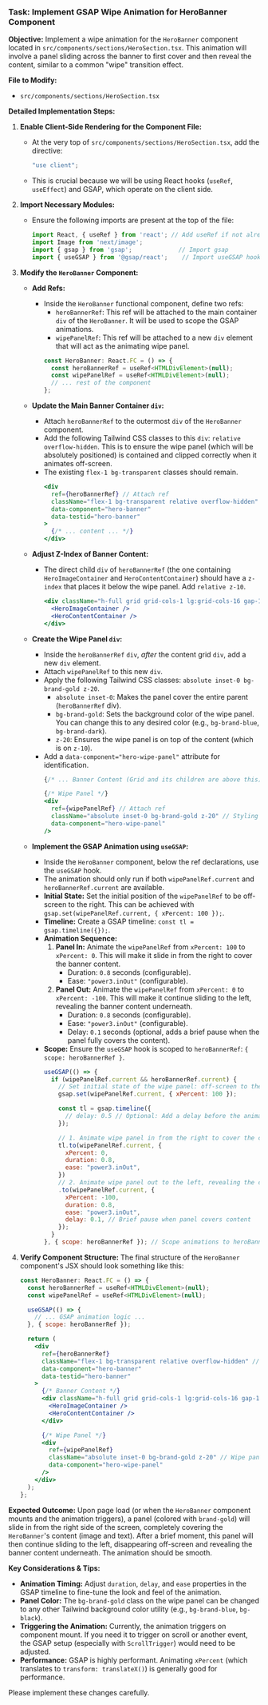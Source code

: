 ### **Task: Implement GSAP Wipe Animation for HeroBanner Component**

**Objective:**
Implement a wipe animation for the `HeroBanner` component located in `src/components/sections/HeroSection.tsx`. This animation will involve a panel sliding across the banner to first cover and then reveal the content, similar to a common "wipe" transition effect.

**File to Modify:**
*   `src/components/sections/HeroSection.tsx`

**Detailed Implementation Steps:**

1.  **Enable Client-Side Rendering for the Component File:**
    *   At the very top of `src/components/sections/HeroSection.tsx`, add the directive:
        ```javascript
        "use client";
        ```
    *   This is crucial because we will be using React hooks (`useRef`, `useEffect`) and GSAP, which operate on the client side.

2.  **Import Necessary Modules:**
    *   Ensure the following imports are present at the top of the file:
        ```javascript
        import React, { useRef } from 'react'; // Add useRef if not already present
        import Image from 'next/image';
        import { gsap } from 'gsap';             // Import gsap
        import { useGSAP } from '@gsap/react';    // Import useGSAP hook
        ```

3.  **Modify the `HeroBanner` Component:**

    *   **Add Refs:**
        *   Inside the `HeroBanner` functional component, define two refs:
            *   `heroBannerRef`: This ref will be attached to the main container `div` of the `HeroBanner`. It will be used to scope the GSAP animations.
            *   `wipePanelRef`: This ref will be attached to a new `div` element that will act as the animating wipe panel.
            ```javascript
            const HeroBanner: React.FC = () => {
              const heroBannerRef = useRef<HTMLDivElement>(null);
              const wipePanelRef = useRef<HTMLDivElement>(null);
              // ... rest of the component
            };
            ```

    *   **Update the Main Banner Container `div`:**
        *   Attach `heroBannerRef` to the outermost `div` of the `HeroBanner` component.
        *   Add the following Tailwind CSS classes to this `div`: `relative overflow-hidden`. This is to ensure the wipe panel (which will be absolutely positioned) is contained and clipped correctly when it animates off-screen.
        *   The existing `flex-1 bg-transparent` classes should remain.
            ```jsx
            <div 
              ref={heroBannerRef} // Attach ref
              className="flex-1 bg-transparent relative overflow-hidden" // Add relative and overflow-hidden
              data-component="hero-banner"
              data-testid="hero-banner"
            >
              {/* ... content ... */}
            </div>
            ```

    *   **Adjust Z-Index of Banner Content:**
        *   The direct child `div` of `heroBannerRef` (the one containing `HeroImageContainer` and `HeroContentContainer`) should have a `z-index` that places it below the wipe panel. Add `relative z-10`.
            ```jsx
            <div className="h-full grid grid-cols-1 lg:grid-cols-16 gap-16 lg:mx-16 relative z-10"> {/* Ensure content is on z-10 */}
              <HeroImageContainer />
              <HeroContentContainer />
            </div>
            ```

    *   **Create the Wipe Panel `div`:**
        *   Inside the `heroBannerRef` `div`, *after* the content grid `div`, add a new `div` element.
        *   Attach `wipePanelRef` to this new `div`.
        *   Apply the following Tailwind CSS classes: `absolute inset-0 bg-brand-gold z-20`.
            *   `absolute inset-0`: Makes the panel cover the entire parent (`heroBannerRef` div).
            *   `bg-brand-gold`: Sets the background color of the wipe panel. You can change this to any desired color (e.g., `bg-brand-blue`, `bg-brand-dark`).
            *   `z-20`: Ensures the wipe panel is on top of the content (which is on `z-10`).
        *   Add a `data-component="hero-wipe-panel"` attribute for identification.
            ```jsx
            {/* ... Banner Content (Grid and its children are above this) ... */}

            {/* Wipe Panel */}
            <div
              ref={wipePanelRef} // Attach ref
              className="absolute inset-0 bg-brand-gold z-20" // Styling for the wipe panel
              data-component="hero-wipe-panel"
            />
            ```

    *   **Implement the GSAP Animation using `useGSAP`:**
        *   Inside the `HeroBanner` component, below the ref declarations, use the `useGSAP` hook.
        *   The animation should only run if both `wipePanelRef.current` and `heroBannerRef.current` are available.
        *   **Initial State:** Set the initial position of the `wipePanelRef` to be off-screen to the right. This can be achieved with `gsap.set(wipePanelRef.current, { xPercent: 100 });`.
        *   **Timeline:** Create a GSAP timeline: `const tl = gsap.timeline({});`.
        *   **Animation Sequence:**
            1.  **Panel In:** Animate the `wipePanelRef` from `xPercent: 100` to `xPercent: 0`. This will make it slide in from the right to cover the banner content.
                *   Duration: `0.8` seconds (configurable).
                *   Ease: `"power3.inOut"` (configurable).
            2.  **Panel Out:** Animate the `wipePanelRef` from `xPercent: 0` to `xPercent: -100`. This will make it continue sliding to the left, revealing the banner content underneath.
                *   Duration: `0.8` seconds (configurable).
                *   Ease: `"power3.inOut"` (configurable).
                *   Delay: `0.1` seconds (optional, adds a brief pause when the panel fully covers the content).
        *   **Scope:** Ensure the `useGSAP` hook is scoped to `heroBannerRef`: `{ scope: heroBannerRef }`.
            ```javascript
            useGSAP(() => {
              if (wipePanelRef.current && heroBannerRef.current) {
                // Set initial state of the wipe panel: off-screen to the right
                gsap.set(wipePanelRef.current, { xPercent: 100 });

                const tl = gsap.timeline({
                  // delay: 0.5 // Optional: Add a delay before the animation starts
                });

                // 1. Animate wipe panel in from the right to cover the content
                tl.to(wipePanelRef.current, {
                  xPercent: 0,
                  duration: 0.8,
                  ease: "power3.inOut",
                })
                // 2. Animate wipe panel out to the left, revealing the content
                .to(wipePanelRef.current, {
                  xPercent: -100,
                  duration: 0.8,
                  ease: "power3.inOut",
                  delay: 0.1, // Brief pause when panel covers content
                });
              }
            }, { scope: heroBannerRef }); // Scope animations to heroBannerRef
            ```

4.  **Verify Component Structure:**
    The final structure of the `HeroBanner` component's JSX should look something like this:

    ```jsx
    const HeroBanner: React.FC = () => {
      const heroBannerRef = useRef<HTMLDivElement>(null);
      const wipePanelRef = useRef<HTMLDivElement>(null);

      useGSAP(() => {
        // ... GSAP animation logic ...
      }, { scope: heroBannerRef });

      return (
        <div 
          ref={heroBannerRef}
          className="flex-1 bg-transparent relative overflow-hidden" // Key classes here
          data-component="hero-banner"
          data-testid="hero-banner"
        >
          {/* Banner Content */}
          <div className="h-full grid grid-cols-1 lg:grid-cols-16 gap-16 lg:mx-16 relative z-10"> {/* Content on z-10 */}
            <HeroImageContainer />
            <HeroContentContainer />
          </div>

          {/* Wipe Panel */}
          <div
            ref={wipePanelRef}
            className="absolute inset-0 bg-brand-gold z-20" // Wipe panel on z-20
            data-component="hero-wipe-panel"
          />
        </div>
      );
    };
    ```

**Expected Outcome:**
Upon page load (or when the `HeroBanner` component mounts and the animation triggers), a panel (colored with `brand-gold`) will slide in from the right side of the screen, completely covering the `HeroBanner`'s content (image and text). After a brief moment, this panel will then continue sliding to the left, disappearing off-screen and revealing the banner content underneath. The animation should be smooth.

**Key Considerations & Tips:**
*   **Animation Timing:** Adjust `duration`, `delay`, and `ease` properties in the GSAP timeline to fine-tune the look and feel of the animation.
*   **Panel Color:** The `bg-brand-gold` class on the wipe panel can be changed to any other Tailwind background color utility (e.g., `bg-brand-blue`, `bg-black`).
*   **Triggering the Animation:** Currently, the animation triggers on component mount. If you need it to trigger on scroll or another event, the GSAP setup (especially with `ScrollTrigger`) would need to be adjusted.
*   **Performance:** GSAP is highly performant. Animating `xPercent` (which translates to `transform: translateX()`) is generally good for performance.

Please implement these changes carefully.